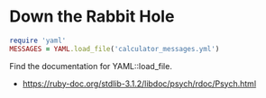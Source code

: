 # Down the Rabbit Hole

```ruby
require 'yaml'
MESSAGES = YAML.load_file('calculator_messages.yml')
```

Find the documentation for YAML::load_file.

- https://ruby-doc.org/stdlib-3.1.2/libdoc/psych/rdoc/Psych.html